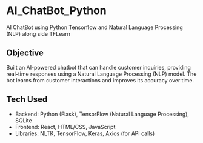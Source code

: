 # AI_ChatBot_Python
AI ChatBot using Python Tensorflow and Natural Language Processing (NLP) along side TFLearn

<H2><B>Objective </B></H2>
Built an AI-powered chatbot that can handle customer inquiries, providing real-time responses using a Natural Language Processing (NLP) model. The bot learns from customer interactions and improves its accuracy over time.



<H2>Tech Used</H2>

- Backend: Python (Flask), TensorFlow (Natural Language Processing), SQLite
- Frontend: React, HTML/CSS, JavaScript
- Libraries: NLTK, TensorFlow, Keras, Axios (for API calls)



